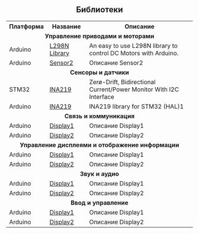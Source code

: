 <h2 align="center">Библиотеки</h2>

<table align="center">
    <tr>
      <th>Платформа</th>
      <th>Название</th>
      <th>Описание</th>
    </tr>
    <tr>
      <td colspan="3" align="center"><b>Управление приводами и моторами</b></td>
    </tr>
    <tr>
      <td>Arduino</td>
      <td><a href="https://github.com/AndreaLombardo/L298N">L298N Library</a></td>
      <td>An easy to use L298N library to control DC Motors with Arduino.</td>
    </tr>
    <tr>
      <td>Arduino</td>
      <td><a href="https://mysensorlib.com">Sensor2</a></td>
      <td>Описание Sensor2</td>
    </tr>
    <tr>
      <td colspan="3" align="center"><b>Сенсоры и датчики</b></td>
    </tr>
    <tr>
      <td>STM32</td>
      <td><a href="https://github.com/talhaSr/ina219">INA219</a></td>
      <td>Zerø-Drift, Bidirectional Current/Power Monitor With I2C Interface</td>
    </tr>
    <tr>
      <td>Arduino</td>
      <td><a href="https://github.com/komuch/PSM_INA219_STM32">INA219</a></td>
      <td>INA219 library for STM32 (HAL)1</td>
    </tr>
    <tr>
      <td colspan="3" align="center"><b>Связь и коммуникация</b></td>
    </tr>
    <tr>
      <td>Arduino</td>
      <td><a href="https://lcd_display.com">Display1</a></td>
      <td>Описание Display1</td>
    </tr>
    <tr>
      <td>Arduino</td>
      <td><a href="https://lcd_display.com">Display2</a></td>
      <td>Описание Display2</td>
    </tr>
    <tr>
    <td colspan="3" align="center"><b>Управление дисплеями и отображение информации</b></td>
    </tr>
    <tr>
      <td>Arduino</td>
      <td><a href="https://lcd_display.com">Display1</a></td>
      <td>Описание Display1</td>
    </tr>
    <tr>
      <td>Arduino</td>
      <td><a href="https://lcd_display.com">Display2</a></td>
      <td>Описание Display2</td>
    </tr>
    <td colspan="3" align="center"><b>Звук и аудио</b></td>
    </tr>
    <tr>
      <td>Arduino</td>
      <td><a href="https://lcd_display.com">Display1</a></td>
      <td>Описание Display1</td>
    </tr>
    <tr>
      <td>Arduino</td>
      <td><a href="https://lcd_display.com">Display2</a></td>
      <td>Описание Display2</td>
    </tr>
        <td colspan="3" align="center"><b>Ввод и управление</b></td>
    </tr>
    <tr>
    <td>Arduino</td>
      <td><a href="https://lcd_display.com">Display1</a></td>
      <td>Описание Display1</td>
    </tr>
    <tr>
      <td>Arduino</td>
      <td><a href="https://lcd_display.com">Display2</a></td>
      <td>Описание Display2</td>
    </tr>
</table>
